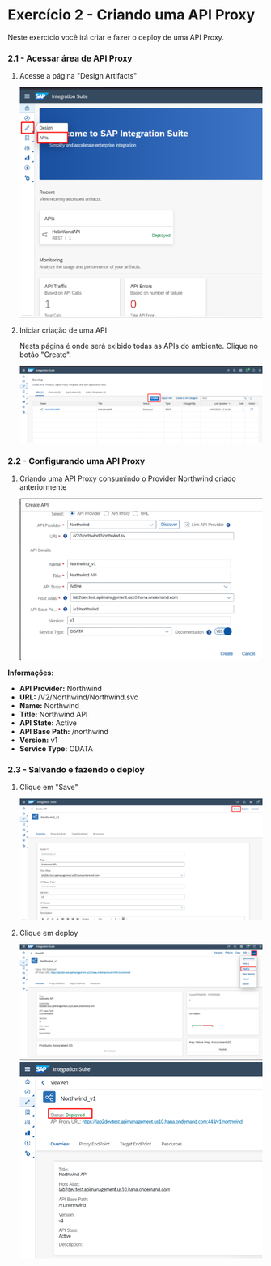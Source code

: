 # Exercício 2 - Criando uma API Proxy

Neste exercício você irá criar e fazer o deploy de uma API Proxy.

### 2.1 - Acessar área de API Proxy

1. Acesse a página "Design Artifacts"

    ![MDK](images/img1.png)

2. Iniciar criação de uma API

    Nesta página é onde será exibido todas as APIs do ambiente. Clique no botão "Create".

    ![MDK](images/img2.png)

### 2.2 - Configurando uma API Proxy

1. Criando uma API Proxy consumindo o Provider Northwind criado anteriormente

    ![MDK](images/img3.png)

**Informações:**

- **API Provider:** Northwind
- **URL:** /V2/Northwind/Northwind.svc
- **Name:** Northwind
- **Title:** Northwind API
- **API State:** Active
- **API Base Path:** /northwind
- **Version:** v1
- **Service Type:** ODATA

### 2.3 - Salvando e fazendo o deploy

1. Clique em "Save"

    ![MDK](images/img4.png)

2. Clique em deploy

    ![MDK](images/img6.png)
    ![MDK](images/img7.png)
